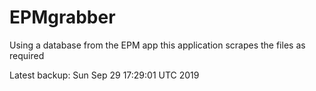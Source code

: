 # EPMgrabber
Using a database from the EPM app this application scrapes the files as required


Latest backup: Sun Sep 29 17:29:01 UTC 2019
